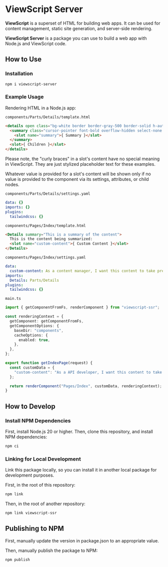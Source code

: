 # ViewScript Server

**ViewScript** is a superset of HTML for building web apps. It can be used for content management, static site generation, and server-side rendering.

**ViewScript Server** is a package you can use to build a web app with Node.js and ViewScript code.

## How to Use

### Installation

```bash
npm i viewscript-server
```

### Example Usage

Rendering HTML in a Node.js app:

`components/Parts/Details/template.html`

```html
<details open class="bg-white border border-gray-500 border-solid h-auto p-2 rounded-lg shadow-md">
  <summary class="cursor-pointer font-bold overflow-hidden select-none text-ellipsis whitespace-nowrap">
    <slot name="summary">{ Summary }</slot>
  </summary>
  <slot>{ Children }</slot>
</details>
```

Please note, the "curly braces" in a slot's content have no special meaning in ViewScript. They are just stylized placeholder text for these examples.

Whatever value is provided for a slot's content will be shown only if no value is provided to the component via its settings, attributes, or child nodes.

`components/Parts/Details/settings.yaml`

```yaml
data: {}
imports: {}
plugins:
  tailwindcss: {}
```

`components/Pages/Index/template.html`

```html
<Details summary="This is a summary of the content">
  This is the content being summarized:
  <slot name="custom-content">{ Custom Content }</slot>
</Details>
```

`components/Pages/Index/settings.yaml`

```yaml
data:
  custom-content: As a content manager, I want this content to take precedence, and it does!
imports:
  Details: Parts/Details
plugins:
  tailwindcss: {}
```

`main.ts`

```ts
import { getComponentFromFs, renderComponent } from "viewscript-ssr";

const renderingContext = {
  getComponent: getComponentFromFs,
  getComponentOptions: {
    baseDir: "components",
    cacheOptions: {
      enabled: true,
    },
  },
};

export function getIndexPage(request) {
  const customData = {
    "custom-content": "As a API developer, I want this content to take precedence, and it does!"
  };

  return renderComponent("Pages/Index", customData, renderingContext);
}
```

## How to Develop

### Install NPM Dependencies

First, install Node.js 20 or higher. Then, clone this repository, and install NPM dependencies:

```bash
npm ci
```

### Linking for Local Development

Link this package locally, so you can install it in another local package for development purposes.

First, in the root of this repository:

```bash
npm link
```

Then, in the root of another repository:

```bash
npm link viewscript-ssr
```

## Publishing to NPM

First, manually update the version in package.json to an appropriate value.

Then, manually publish the package to NPM:

```bash
npm publish
```
